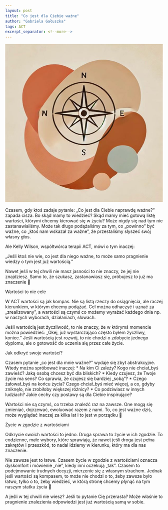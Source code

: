 ```yaml
---
layout: post
title: "Co jest dla Ciebie ważne"
author: "Gabriela Gałuszka"
tags: ACT
excerpt_separator: <!--more-->
---
```


![Alt text](../assets/images/post6.jpg)

Czasem, gdy ktoś zadaje pytanie: „Co jest dla Ciebie naprawdę ważne?” zapada cisza. Bo skąd mamy to wiedzieć? <!--more--> Skąd mamy mieć gotową listę wartości, którymi chcemy kierować się w życiu? Może nigdy się nad tym nie zastanawialiśmy. Może tak długo podążaliśmy za tym, co „powinno” być ważne, co „ktoś nam wskazał za ważne”, że przestaliśmy słyszeć swój własny głos.

Ale Kelly Wilson, współtwórca terapii ACT, mówi o tym inaczej:

„Jeśli ktoś nie wie, co jest dla niego ważne, to może samo pragnienie wiedzy o tym jest już wartością.”

Nawet jeśli w tej chwili nie masz jasności to nie znaczy, że jej nie znajdziesz. Samo to, że szukasz, zastanawiasz się, próbujesz to już ma znaczenie 🙂

Wartości to nie cele

W ACT wartości są jak kompas. Nie są listą rzeczy do osiągnięcia, ale raczej kierunkiem, w którym chcemy podążać. Cel można odhaczyć i uznać za „zrealizowany”, a wartości są czymś co możemy wyrażać każdego dnia np. w naszych wyborach, działaniach, słowach.

Jeśli wartością jest życzliwość, to nie znaczy, że w którymś momencie można powiedzieć: „Okej, już wystarczająco często byłem życzliwy, koniec.” Jeśli wartością jest rozwój, to nie chodzi o zdobycie jednego dyplomu, ale o gotowość do uczenia się przez całe życie.

Jak odkryć swoje wartości?

Czasem pytanie „co jest dla mnie ważne?” wydaje się zbyt abstrakcyjne. Wtedy można spróbować inaczej:
	*	Na kim Ci zależy? Kogo nie chciał_byś zawieść? Jaką osobą chcesz być dla bliskich?
	*	Kiedy czujesz, że Twoje życie ma sens? Co sprawia, że czujesz się bardziej „sobą”?
	*	Czego żałował_byś na końcu życia? Czego chciał_byś mieć więcej, a co, gdyby zniknęło, nie zrobiłoby większej różnicy?
	*	Co podziwiasz w innych ludziach? Jakie cechy czy postawy są dla Ciebie inspirujące?

Wartości nie są czymś, co trzeba znaleźć raz na zawsze. One mogą się zmieniać, dojrzewać, ewoluować razem z nami. To, co jest ważne dziś, może wyglądać inaczej za kilka lat i to jest w porządku 🙂

Życie w zgodzie z wartościami

Odkrycie swoich wartości to jedno. Druga sprawa to życie w ich zgodzie. To codzienne, małe wybory, które sprawiają, że nawet jeśli droga jest pełna zakrętów i przeszkód, to nadal idziemy w kierunku, który ma dla nas znaczenie.

Nie zawsze jest to łatwe. Czasem życie w zgodzie z wartościami oznacza dyskomfort i mówienie „nie”, kiedy inni oczekują „tak”. Czasem to podejmowanie trudnych decyzji, mierzenie się z własnym strachem. Jednak jeśli wartości są kompasem, to może nie chodzi o to, żeby zawsze było łatwo, tylko o to, żeby wiedzieć, w którą stronę chcemy płynąć na tym naszym statku życia 🙂 

A jeśli w tej chwili nie wiesz? Jeśli to pytanie Cię przerasta? Może właśnie to pragnienie znalezienia odpowiedzi jest już wartością samą w sobie.